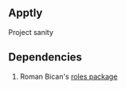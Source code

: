 ## Apptly

Project sanity

## Dependencies
1. Roman Bican's [roles package](https://github.com/romanbican/roles)